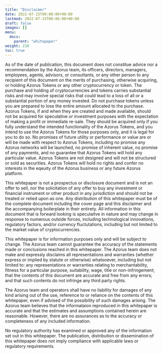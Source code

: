 ```yaml
---
title: "Disclaimer"
date: 2022-07-15T00:00:00+00:00
lastmod: 2022-07-15T00:00:00+00:00
draft: false
images: []
menu:
  docs:
    parent: "whitepaper"
weight: 210
toc: true
---
```


As of the date of publication, this document does not constitue advice nor a recommendation by the Azorus team, its officers, directors, managers, employees, agents, advisors, or consultants, or any other person to any recipient of this document on the merits of purchasing, otherwise acquiring, or holding Azorus Tokens or any other cryptocurrency or token. The purchase and holding of cryptocurrencies and tokens carries substantial risks and may involve special risks that could lead to a loss of all or a substantial portion of any money invested. Do not purchase tokens unless you are prepared to lose the entire amount allocated to the purchase. Azorus Tokens, if and when they are created and made available, should not be acquired for speculative or investment purposes with the expectation of making a profit or immediate re-sale. They should be acquired only if you fully understand the intended functionality of the Azorus Tokens, and you intend to use the Azorus Tokens for those purposes only, and it is legal for you to do so. No promises of future utility or performance or value are or will be made with respect to Azorus Tokens, including no promise any Azorus networks will be launched, no promise of inherent value, no promise of any payments, and no guarantee that Azorus Tokens will hold any particular value. Azorus Tokens are not designed and will not be structured or sold as securities. Azorus Tokens will hold no rights and confer no interests in the eqeuity of the Azorus business or any future Azorus platform.

This whitepaper is not a prospectus or disclosure document and is not an offer to sell, nor the solicitation of any offer to buy any investment or financial instrument or other product in any jurisdiction and should not be treated or relied upon as one. Any distribution of this whitepaper must be of the complete document including the cover page and this disclaimer and the accompanying boilerplate in their entirety. All information in this document that is forward looking is speculaitve in nature and may change in response to numerous outside forces, including technological innovations, regulatory factors, and/or currency fluctutations, including but not limited to the market value of cryptocurrencies.

This whitepaper is for information purposes only and will be subject to change. The Azorus team cannot guarantee the accuracy of the statements made or conclusions reached in this whitepaper. The Azorus team does not make and expressly disclaims all representations and warranties (whether express or implied by statute or otherwise) whatsoever, including but not limited to: any representations or warranties relating to merchantability, fitness for a particular purpose, suitability, wage, title or non-infringement; that the contents of this document are accurate and free from any errors; and that such contents do not infringe any third party rights.

The Azorus team and operators shall have no liability for damages of any kind arising out of the use, reference to or reliance on the contents of this whitepaper, even if advised of the possibility of such damages arising. The Azorus team believes that the informataion reproduced in this whitepaper is accurate and that the estimates and assumptions contained herein are reasonable. However, there are no assurances as to the accuracy or completeness of any included information.

No regulatory authority has examined or approved any of the information set out in this whitepaper. The publication, distribution or dissemination of this whitepaper does not imply compliance with applicable laws or regulatory requirements.


